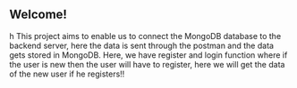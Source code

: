 <h2>Welcome!</h2>h
This project aims to enable us to connect the MongoDB database to the backend server, here the data is sent through the postman and the data gets stored in MongoDB.
Here, we have register and login function where if the user is new then the user will have to register, here we will get the data of the new user if he registers!!

